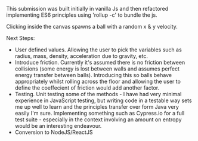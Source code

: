 This submission was built initially in vanilla Js and then refactored implementing ES6 principles using 'rollup -c' to bundle the js.

Clicking inside the canvas spawns a ball with a random x & y velocity.

Next Steps:

- User defined values. Allowing the user to pick the variables such as radius, mass, density, acceleration due to gravity, etc.
- Introduce friction. Currently it's assumed there is no friction between collisions (some energy is lost between walls and assumes perfect energy transfer between balls). Introducing this so balls behave appropriately whilst rolling across the floor and allowing the user to define the coeffecient of friction would add another factor.
- Testing. Unit testing some of the methods - I have had very minimal experience in JavaScript testing, but writing code in a testable way sets me up well to learn and the principles transfer over form Java very easily I'm sure. Implementing something such as Cypress.io for a full test suite - especially in the context involving an amount on entropy would be an interesting endeavour.
- Conversion to NodeJS/ReactJS
